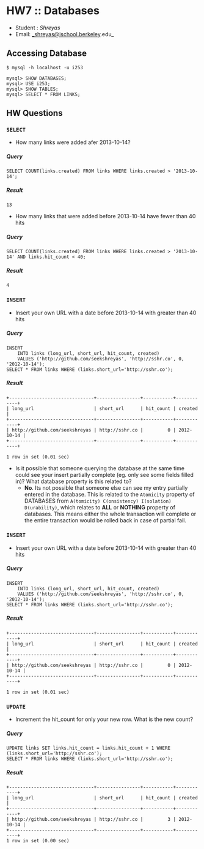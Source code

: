HW7 :: Databases
==================

- Student : _Shreyas_
- Email: _shreyas@ischool.berkeley.edu_

## Accessing Database

```
$ mysql -h localhost -u i253

mysql> SHOW DATABASES;
mysql> USE i253;
mysql> SHOW TABLES;
mysql> SELECT * FROM LINKS;
```


## HW Questions

### `SELECT`
- How many links were added afer 2013-10-14?

##### Query

```
SELECT COUNT(links.created) FROM links WHERE links.created > '2013-10-14';
```

##### Result
```
13
```

- How many links that were added before 2013-10-14 have fewer than 40 hits

##### Query 
```
SELECT COUNT(links.created) FROM links WHERE links.created > '2013-10-14' AND links.hit_count < 40;
```

##### Result
```
4
```


### `INSERT`

- Insert your own URL with a date before 2013-10-14 with greater than 40 hits


##### Query

```
INSERT 
    INTO links (long_url, short_url, hit_count, created) 
    VALUES ('http://github.com/seekshreyas', 'http://sshr.co', 0, '2012-10-14');
SELECT * FROM links WHERE (links.short_url='http://sshr.co');
```

##### Result
```
+-------------------------------+----------------+-----------+------------+
| long_url                      | short_url      | hit_count | created    |
+-------------------------------+----------------+-----------+------------+
| http://github.com/seekshreyas | http://sshr.co |         0 | 2012-10-14 |
+-------------------------------+----------------+-----------+------------+

1 row in set (0.01 sec)
```


- Is it possible that someone querying the database at the same time could see your insert partially complete (eg. only see some fields filled in)? What database property is this related to?
    - __No__. Its not possible that someone else can see my entry partially entered in the database. This is related to the `Atomicity` property of DATABASES from `A(tomicity) C(onsistency) I(solation) D(urability)`, which relates to __ALL__ or __NOTHING__ property of databases. This means either the whole transaction will complete or the entire transaction would be rolled back in case of partial fail.


### `INSERT`
- Insert your own URL with a date before 2013-10-14 with greater than 40 hits


##### Query

```
INSERT 
    INTO links (long_url, short_url, hit_count, created) 
    VALUES ('http://github.com/seekshreyas', 'http://sshr.co', 0, '2012-10-14');
SELECT * FROM links WHERE (links.short_url='http://sshr.co');
```

##### Result
```
+-------------------------------+----------------+-----------+------------+
| long_url                      | short_url      | hit_count | created    |
+-------------------------------+----------------+-----------+------------+
| http://github.com/seekshreyas | http://sshr.co |         0 | 2012-10-14 |
+-------------------------------+----------------+-----------+------------+

1 row in set (0.01 sec)
```

### `UPDATE`
- Increment the hit_count for only your new row. What is the new count?

##### Query
```
UPDATE links SET links.hit_count = links.hit_count + 1 WHERE (links.short_url='http://sshr.co');
SELECT * FROM links WHERE (links.short_url='http://sshr.co');
```
##### Result
```
+-------------------------------+----------------+-----------+------------+
| long_url                      | short_url      | hit_count | created    |
+-------------------------------+----------------+-----------+------------+
| http://github.com/seekshreyas | http://sshr.co |         3 | 2012-10-14 |
+-------------------------------+----------------+-----------+------------+
1 row in set (0.00 sec)
```

